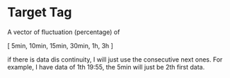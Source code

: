 # Target Tag
A vector of fluctuation (percentage) of 

[
5min,
10min,
15min,
30min,
1h,
3h
]

if there is data dis continuity, I will just use the consecutive next ones.
For example, I have data of 1th 19:55, the 5min will just be 2th first data.